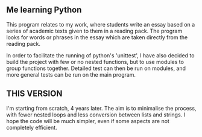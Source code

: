 ## Me learning Python

This program relates to my work, where students write an essay based on a series of academic texts given to them in a reading pack. 
The program looks for words or phrases in the essay which are taken directly from the reading pack.

In order to facilitate the running of python's 'unittest', I have also decided to build the project with few or no nested functions, but to use modules to group functions together. Detailed test can then be run on modules, and more general tests can be run on the main program.

## THIS VERSION

I'm starting from scratch, 4 years later. The aim is to minimalise the process, with fewer nested loops and less conversion between lists and strings. I hope the code will be much simpler, even if some aspects are not completely efficient.
